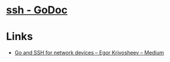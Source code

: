 # [ssh - GoDoc](https://godoc.org/golang.org/x/crypto/ssh) 

# Links

* [Go and SSH for network devices – Egor Krivosheev – Medium](https://medium.com/@Vasya4k/go-and-ssh-for-network-devices-128937852ccb)

